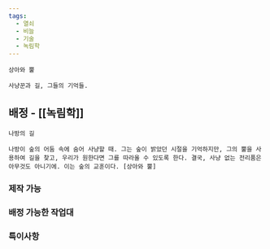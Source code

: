 ```yaml
---
tags:
  - 열쇠
  - 비늘
  - 기술
  - 녹림학
---
```



```
상아와 뿔

사냥꾼과 길, 그들의 기억들.
```


## 배정 - [[녹림학]]

```
나방의 길

나방이 숲의 어둠 속에 숨어 사냥할 때. 그는 숲이 밝았던 시절을 기억하지만, 그의 뿔을 사용하여 길을 찾고, 우리가 원한다면 그를 따라올 수 있도록 한다. 결국, 사냥 없는 전리품은 아무것도 아니기에. 이는 숲의 교훈이다. [상아와 뿔]
```

### 제작 가능



### 배정 가능한 작업대



### 특이사항

